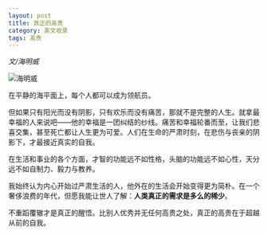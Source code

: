 ```yaml
---
layout: post
title: 真正的高贵
category: 美文收录
tags: 高贵
---
```


*文/海明威*

![海明威](http://7xixhp.com1.z0.glb.clouddn.com/haimingwei.jpg)

在平静的海平面上，每个人都可以成为领航员。

但如果只有阳光而没有阴影，只有欢乐而没有痛苦，那就不是完整的人生。就拿最  幸福的人来说吧——他的幸福是一团纠结的纱线。痛苦和幸福轮番而至，让我们悲喜交集，甚至死亡都让人生更为可爱。人们在生命的严肃时刻，在悲伤与丧亲的阴影下，才最接近真实的自我。

在生活和事业的各个方面，才智的功能远不如性格，头脑的功能远不如心性，天分远不如自制力、毅力与教养。

我始终认为内心开始过严肃生活的人，他外在的生活会开始变得更为简朴。在一个奢侈浪费的年代，但愿我能让世人了解：**人类真正的需求是多么的稀少**。

不重蹈覆辙才是真正的醒悟。比别人优秀并无任何高贵之处，真正的高贵在于超越从前的自我。


